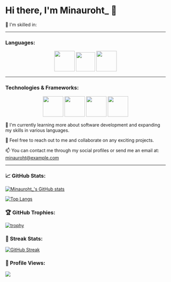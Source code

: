 # Hi there, I'm Minauroht_ 👋


🔨 I'm skilled in:

----------
### Languages:

<div align="center">
  <img height="64px" src="https://cdn.jsdelivr.net/gh/devicons/devicon/icons/lua/lua-plain-wordmark.svg" />
  <img height="60px" src="https://cdn.jsdelivr.net/gh/devicons/devicon/icons/kotlin/kotlin-original.svg" />
  <img height="64px" src="https://cdn.jsdelivr.net/gh/devicons/devicon/icons/python/python-original.svg" />
</div>

----------
### Technologies & Frameworks:

<div align="center">
  <img height="64px" src="https://luvit.io/logo-white.svg" />
  <img height="64px" src="https://love2d.org/w/images/6/68/love-app-0.10.png" />
  <img height="64px" src="https://cdn.jsdelivr.net/gh/devicons/devicon/icons/vscode/vscode-original.svg" />
  <img height="64px" src="https://seeklogo.com/images/I/intellij-idea-logo-F0395EF783-seeklogo.com.png" />
</div>

🌱 I'm currently learning more about software development and expanding my skills in various languages.

👯 Feel free to reach out to me and collaborate on any exciting projects.

📫 You can contact me through my social profiles or send me an email at: minauroht@example.com

---

### 📈 GitHub Stats:

[![Minauroht_'s GitHub stats](https://github-readme-stats.vercel.app/api?username=Minauroht&show_icons=true&theme=dark)](https://github.com/anuraghazra/github-readme-stats)

[![Top Langs](https://github-readme-stats.vercel.app/api/top-langs/?username=Minauroht&layout=compact&theme=dark)](https://github.com/Minauroht/)

### 🏆 GitHub Trophies:

[![trophy](https://github-profile-trophy.vercel.app/?username=Minauroht&column=7&theme=onedark)](https://github.com/ryo-ma/github-profile-trophy)

### 🧾 Streak Stats:

[![GitHub Streak](https://github-readme-streak-stats.herokuapp.com/?user=Minauroht&theme=dark)](https://git.io/streak-stats)

### 👀 Profile Views:

![](https://komarev.com/ghpvc/?username=Minauroht&color=grey)
